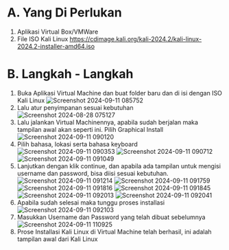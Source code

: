 # A. Yang Di Perlukan
  1. Aplikasi Virtual Box/VMWare
  2. File ISO Kali Linux
     https://cdimage.kali.org/kali-2024.2/kali-linux-2024.2-installer-amd64.iso

# B. Langkah - Langkah
  1. Buka Aplikasi Virtual Machine dan buat folder baru dan di isi dengan ISO Kali Linux
     ![Screenshot 2024-09-11 085752](https://github.com/user-attachments/assets/7b3c7004-4ede-41ae-8ff1-05ab614aba10)
  2. Lalu atur penyimpanan sesuai kebutuhan
     ![Screenshot 2024-08-28 075127](https://github.com/user-attachments/assets/4c8427dd-91df-4b7e-ab46-af56df9742b3)
  3. Lalu jalankan Virtual Machinennya, apabila sudah berjalan maka tampilan awal akan seperti ini. Pilih Graphical Install
     ![Screenshot 2024-09-11 090120](https://github.com/user-attachments/assets/d683d525-841e-4d91-a378-6e15e4b99c4f)
  4. Pilih bahasa, lokasi serta bahasa keyboard
     ![Screenshot 2024-09-11 090353](https://github.com/user-attachments/assets/d3f036ed-6ccf-40a9-86b0-63f853549f00)
     ![Screenshot 2024-09-11 090712](https://github.com/user-attachments/assets/d1d6f863-839c-4929-9b04-ba81d138a5cd)
     ![Screenshot 2024-09-11 091049](https://github.com/user-attachments/assets/a19689fa-1a36-4d92-8c18-063b9659b033)
  5. Lanjutkan dengan klik continue, dan apabila ada tampilan untuk mengisi username dan password, bisa diisi sesuai kebutuhan.
     ![Screenshot 2024-09-11 091214](https://github.com/user-attachments/assets/83303639-e500-462d-9fca-7ffaa0360793)
     ![Screenshot 2024-09-11 091759](https://github.com/user-attachments/assets/9ba2bc84-775c-4aea-8cb0-1502236d6e44)
     ![Screenshot 2024-09-11 091816](https://github.com/user-attachments/assets/9f9491e4-924e-4402-ab66-2850f294dda2)
     ![Screenshot 2024-09-11 091845](https://github.com/user-attachments/assets/1d06f5c9-ff57-45e4-b228-7f751695b1da)
     ![Screenshot 2024-09-11 092013](https://github.com/user-attachments/assets/982ee0ac-9ed2-425b-9ecc-fcfd336a410a)
     ![Screenshot 2024-09-11 092041](https://github.com/user-attachments/assets/509cb7ab-afbc-4a6e-8f00-db7a673fa08f)
  6. Apabila sudah selesai maka tunggu proses installasi
     ![Screenshot 2024-09-11 092103](https://github.com/user-attachments/assets/497a7f7b-7761-45cd-84b0-33bf1a902428)
  7. Masukkan Username dan Password yang telah dibuat sebelumnya
     ![Screenshot 2024-09-11 110925](https://github.com/user-attachments/assets/16b55be6-3d33-438b-abba-2a943bfe9773)
  8. Prose Installasi Kali Linux di Virtual Machine telah berhasil, ini adalah tampilan awal dari Kali Linux





     

     




     

